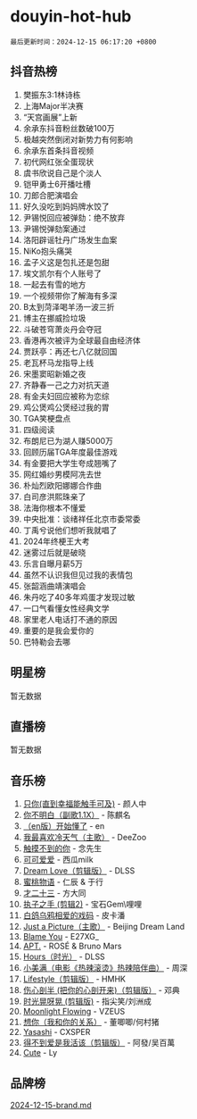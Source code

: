 # douyin-hot-hub

`最后更新时间：2024-12-15 06:17:20 +0800`

## 抖音热榜

1. 樊振东3:1林诗栋
1. 上海Major半决赛
1. “天宫画展”上新
1. 余承东抖音粉丝数破100万
1. 极越突然倒闭对新势力有何影响
1. 余承东首条抖音视频
1. 初代网红张全蛋现状
1. 虞书欣说自己是个淡人
1. 铠甲勇士6开播吐槽
1. 刀郎合肥演唱会
1. 好久没吃到妈妈牌水饺了
1. 尹锡悦回应被弹劾：绝不放弃
1. 尹锡悦弹劾案通过
1. 洛阳辟谣牡丹广场发生血案
1. NiKo抱头痛哭
1. 孟子义这是包扎还是包甜
1. 埃文凯尔有个人账号了
1. 一起去有雪的地方
1. 一个视频带你了解海有多深
1. B太到菏泽喝羊汤一波三折
1. 博主在挪威捡垃圾
1. 斗破苍穹萧炎丹会夺冠
1. 香港再次被评为全球最自由经济体
1. 贾跃亭：再还七八亿就回国
1. 老瓦杯马龙指导上线
1. 宋墨窦昭新婚之夜
1. 齐静春一己之力对抗天道
1. 有金夫妇回应被称为恋综
1. 鸡公煲鸡公煲经过我的胃
1. TGA笑梗盘点
1. 四级阅读
1. 布朗尼已为湖人赚5000万
1. 回顾历届TGA年度最佳游戏
1. 有金要把大学生夸成翘嘴了
1. 网红婚纱男模阿冼去世
1. 朴灿烈欧阳娜娜合作曲
1. 白司彦洪熙珠亲了
1. 法海你根本不懂爱
1. 中央批准：谈绪祥任北京市委常委
1. 丁禹兮说他们想听我就唱了
1. 2024年终梗王大考
1. 迷雾过后就是破晓
1. 乐言自曝月薪5万
1. 虽然不认识我但见过我的表情包
1. 张韶涵曲靖演唱会
1. 朱丹吃了40多年鸡蛋才发现过敏
1. 一口气看懂女性经典文学
1. 家里老人电话打不通的原因
1. 重要的是我会爱你的
1. 巴特勒会去哪

## 明星榜

暂无数据

## 直播榜

暂无数据

## 音乐榜

1. [只你(直到幸福能触手可及)](https://sf5-hl-cdn-tos.douyinstatic.com/obj/tos-cn-ve-2774/o0lBkRDzFTeaVSUz3ZZSCBVtZ5DIMQGfgmEAuE) - 颜人中
1. [你不明白（副歌1.1X）](https://sf6-cdn-tos.douyinstatic.com/obj/tos-cn-ve-2774/o4LBQK7fIoonFBCeIzPNZvHDgEDtQ2ErnrKvM1) - 陈麒名
1. [（en版）开始懂了](https://sf5-hl-cdn-tos.douyinstatic.com/obj/tos-cn-ve-2774/ow9G4MKH32zBIDHGvNiTAimWsAJB5QxhCIfIME) - en
1. [我最喜欢冷天气（主歌）](https://sf5-hl-cdn-tos.douyinstatic.com/obj/tos-cn-ve-2774/ogd10efzCApmGsmwZRmIKrEMfCZLg7MycZu3ew) - DeeZoo
1. [触摸不到的你](https://sf5-hl-cdn-tos.douyinstatic.com/obj/tos-cn-ve-2774/oUBR0G6KDYpIwoshClFdQfZDNBfTnrBQE7gXtN) - 念先生
1. [可可爱爱](https://sf5-hl-cdn-tos.douyinstatic.com/obj/tos-cn-ve-2774/0deb1e75aea643b9927ba26aaafa29dd) - 西瓜milk
1. [Dream Love（剪辑版）](https://sf5-hl-cdn-tos.douyinstatic.com/obj/tos-cn-ve-2774/oUn3DKyIgBFIsCFZmAMM8qSJyMtlgLfoPqyDEe) - DLSS
1. [蜜桃物语](https://sf5-hl-cdn-tos.douyinstatic.com/obj/tos-cn-ve-2774/oIhOSCZtIACtYU4XQkngiW9kCBfVD1Fz9IYeqL) - 仁辰 & 于行
1. [才二十三](https://sf5-hl-cdn-tos.douyinstatic.com/obj/tos-cn-ve-2774/okABdOmMEBYDDBvkgYQ5JfEqFtCZvQxf4aRjDI) - 方大同
1. [执子之手 (剪辑2)](https://sf5-hl-cdn-tos.douyinstatic.com/obj/tos-cn-ve-2774/oUoZLQjCc31XzqsBnBQUNgeKtYPBcgbFDwtfcu) - 宝石Gem\哩哩
1. [白鸽乌鸦相爱的戏码](https://sf5-hl-cdn-tos.douyinstatic.com/obj/tos-cn-ve-2774/oMVVEf6eDAOmFtNtCsEqKpIorBDM8Nkg6TZRqC) - 皮卡潘
1. [Just a Picture（主歌）](https://sf5-hl-cdn-tos.douyinstatic.com/obj/tos-cn-ve-2774/oc0usFBZCDnAGbtQig7oCaDsQfCYjcAEfWYQkF) - Beijing Dream Land
1. [Blame You](https://sf5-hl-cdn-tos.douyinstatic.com/obj/tos-cn-ve-2774/oAceIDVL0BC2DJC0Qwi8AZnQAtBgZBbMMpfdzi) - E27XG_
1. [APT.](https://sf5-hl-cdn-tos.douyinstatic.com/obj/tos-cn-ve-2774/ooHxBnfDQIxBZontIlGfpTy5PBxCgEccFO1OMg) - ROSÉ & Bruno Mars
1. [Hours（时光）](https://sf5-hl-cdn-tos.douyinstatic.com/obj/tos-cn-ve-2774/oES9g0DgeYmDFDVCLNfBZZsnLvGF4utxCEAm1Q) - DLSS
1. [小美满（电影《热辣滚烫》热辣陪伴曲）](https://sf5-hl-cdn-tos.douyinstatic.com/obj/tos-cn-ve-2774/o0GAn2lSgfZIDUgtevCGDQYnFg4CwnrBaxbTZL) - 周深
1. [Lifestyle（剪辑版）](https://sf6-cdn-tos.douyinstatic.com/obj/tos-cn-ve-2774/owfqGgjwG3V5lCLaAIezFMeg3LtuKNBaZKgzPV) - HMHK
1. [伤心剖半 (把你的心剖开来)（剪辑版）](https://sf5-hl-cdn-tos.douyinstatic.com/obj/tos-cn-ve-2774/oE3a4kLafIGYPYIFXlEAefIrO0MvzyEDgbuTmC) - 邓典
1. [时光晃呀晃 (剪辑版)](https://sf3-cdn-tos.douyinstatic.com/obj/tos-cn-ve-2774/o8ACeQem3gwI1x3GIYGAfKG0LJebKFRJDwRwyW) - 指尖笑/刘洲成
1. [Moonlight Flowing](https://sf5-hl-cdn-tos.douyinstatic.com/obj/tos-cn-ve-2774/oopZsCtRnQgOhEYmv9FfBBgwmeaQmWQQZED9tN) - VZEUS
1. [想你（我和你的关系）](https://sf5-hl-cdn-tos.douyinstatic.com/obj/tos-cn-ve-2774/o8QxhcOBDYYX0zqKCjFVQXZ3RBffnRBQEogitG) - 董唧唧/何村猪
1. [Yasashi](https://sf5-hl-cdn-tos.douyinstatic.com/obj/tos-cn-ve-2774/oEIqAlutRBGQZgZf2VMCuFEBmaD2bgJG6fCQaQ) - CXSPER
1. [得不到爱是我活该（剪辑版）](https://sf5-hl-cdn-tos.douyinstatic.com/obj/tos-cn-ve-2774/os0cIhiBc3fAa9kPjzM5WTrMggiK3sBnZDAwpQ) - 阿發/吴百萬
1. [Cute](https://sf3-cdn-tos.douyinstatic.com/obj/tos-cn-ve-2774/o4IbIzHWKAAB4wsS5qMBRiiAlEBGTpQRNfFvuo) - Ly

## 品牌榜

[2024-12-15-brand.md](2024-12-15-brand.md)
